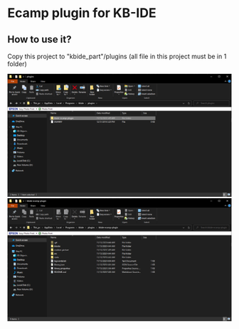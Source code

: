# Ecamp plugin for KB-IDE

## How to use it?

Copy this project to "kbide_part"/plugins (all file in this project must be in 1 folder)

![alt text](https://github.com/Tcydus/kbide-ecamp-plugin/blob/master/readme_picture/picture1.png?raw=true)
![alt text](https://github.com/Tcydus/kbide-ecamp-plugin/blob/master/readme_picture/picture2.png?raw=true)